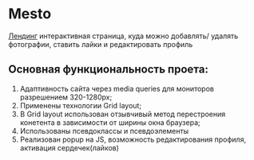 # Mesto
[Лендинг](https://script696.github.io/mesto/) интерактивная страница, куда можно добавлять/
удалять фотографии, ставить лайки и редактировать профиль
## Основная функциональность проета:
1. Адаптивность сайта через media queries для мониторов 
разрешением 320-1280px;
2. Применены технологии Grid layout;
3. В Grid layout использован отзывчивый метод перестроения 
конетента в зависимости от ширины окна браузера;
4. Использованы псевдоклассы и псевдоэлементы
5. Реализован popup на JS, возможность редактирования профиля, активация сердечек(лайков)



